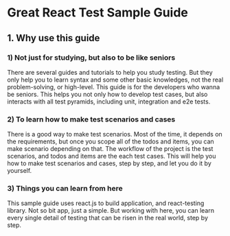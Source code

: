 # Great React Test Sample Guide

## 1. Why use this guide

### 1) Not just for studying, but also to be like seniors
There are several guides and tutorials to help you study testing. But they only help you to learn syntax and some other basic knowledges, not the real problem-solving, or high-level.
This guide is for the developers who wanna be seniors.
This helps you not only how to develop test cases, but also interacts with all test pyramids, including unit, integration and e2e tests.

### 2) To learn how to make test scenarios and cases
There is a good way to make test scenarios. Most of the time, it depends on the requirements, but once you scope all of the todos and items, you can make scenario depending on that. The workflow of the project is the test scenarios, and todos and items are the each test cases.
This will help you how to make test scenarios and cases, step by step, and let you do it by yourself.

### 3) Things you can learn from here
This sample guide uses react.js to build application, and react-testing library. Not so bit app, just a simple.
But working with here, you can learn every single detail of testing that can be risen in the real world, step by step.
